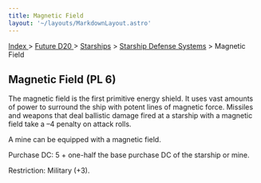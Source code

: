 ```yaml
---
title: Magnetic Field
layout: '~/layouts/MarkdownLayout.astro'
---
```


[ Index ](/) > [ Future D20 ](/future.d20.srd) > [Starships](/future.d20.srd/starships) > [Starship Defense Systems](/future.d20.srd/starships/starship.defense) > Magnetic Field

## Magnetic Field (PL 6)

The magnetic field is the first primitive energy shield. It uses vast amounts
of power to surround the ship with potent lines of magnetic force. Missiles
and weapons that deal ballistic damage fired at a starship with a magnetic
field take a –4 penalty on attack rolls.

A mine can be equipped with a magnetic field.

Purchase DC: 5 + one-half the base purchase DC of the starship or mine.

Restriction: Military (+3).

